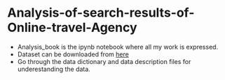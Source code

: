 # Analysis-of-search-results-of-Online-travel-Agency
- Analysis_book is the ipynb notebook where all my work is expressed.
- Dataset can be downloaded from [here](www.kaggle.com/dataset/3d514cb0f479120e3f49c2e0691f10862e38b47f4a9ebf540c93ab583)
- Go through the data dictionary and data description files for underestanding the data.

